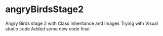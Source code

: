 # angryBirdsStage2
Angry Birds stage 2 with Class Inheritance and Images
Trying with Visual studio code
Added some new code
final
